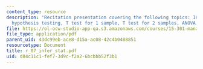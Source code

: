 ```yaml
---
content_type: resource
description: 'Recitation presentation covering the following topics: Inferential statistics,
  hypothesis testing, T test for 1 sample, T test for 2 samples, ANOVA, and summary.'
file: https://ol-ocw-studio-app-qa.s3.amazonaws.com/courses/15-301-managerial-psychology-laboratory-fall-2004/d84c11c1fef73d9cf2a26bcbbb52f3b1_r_07_infer_stat.pdf
file_type: application/pdf
parent_uid: 43dc99eb-ace8-d15a-ac08-42c4b0488851
resourcetype: Document
title: r_07_infer_stat.pdf
uid: d84c11c1-fef7-3d9c-f2a2-6bcbbb52f3b1
---
```

